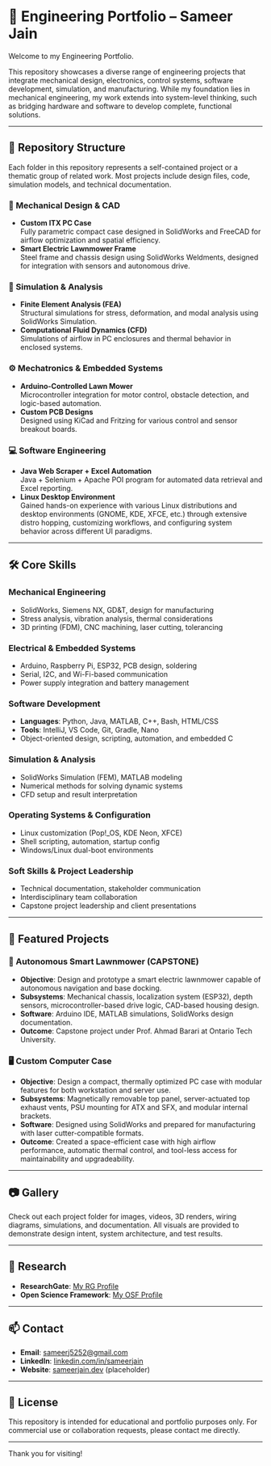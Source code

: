 # 🧠 Engineering Portfolio – Sameer Jain

Welcome to my Engineering Portfolio.

This repository showcases a diverse range of engineering projects that integrate mechanical design, electronics, control systems, software development, simulation, and manufacturing. While my foundation lies in mechanical engineering, my work extends into system-level thinking, such as bridging hardware and software to develop complete, functional solutions.

---

## 📂 Repository Structure

Each folder in this repository represents a self-contained project or a thematic group of related work. Most projects include design files, code, simulation models, and technical documentation.

### 🔧 Mechanical Design & CAD
- **Custom ITX PC Case**  
  Fully parametric compact case designed in SolidWorks and FreeCAD for airflow optimization and spatial efficiency.
- **Smart Electric Lawnmower Frame**  
  Steel frame and chassis design using SolidWorks Weldments, designed for integration with sensors and autonomous drive.

### 📐 Simulation & Analysis
- **Finite Element Analysis (FEA)**  
  Structural simulations for stress, deformation, and modal analysis using SolidWorks Simulation.
- **Computational Fluid Dynamics (CFD)**  
  Simulations of airflow in PC enclosures and thermal behavior in enclosed systems.

### ⚙️ Mechatronics & Embedded Systems
- **Arduino-Controlled Lawn Mower**  
  Microcontroller integration for motor control, obstacle detection, and logic-based automation.
- **Custom PCB Designs**  
  Designed using KiCad and Fritzing for various control and sensor breakout boards.

### 💻 Software Engineering
- **Java Web Scraper + Excel Automation**  
  Java + Selenium + Apache POI program for automated data retrieval and Excel reporting.
- **Linux Desktop Environment**  
  Gained hands-on experience with various Linux distributions and desktop environments (GNOME, KDE, XFCE, etc.) through extensive distro hopping, customizing workflows, and configuring system behavior across different UI paradigms.

---

## 🛠️ Core Skills

### Mechanical Engineering
- SolidWorks, Siemens NX, GD&T, design for manufacturing
- Stress analysis, vibration analysis, thermal considerations
- 3D printing (FDM), CNC machining, laser cutting, tolerancing

### Electrical & Embedded Systems
- Arduino, Raspberry Pi, ESP32, PCB design, soldering
- Serial, I2C, and Wi-Fi-based communication
- Power supply integration and battery management

### Software Development
- **Languages**: Python, Java, MATLAB, C++, Bash, HTML/CSS
- **Tools**: IntelliJ, VS Code, Git, Gradle, Nano
- Object-oriented design, scripting, automation, and embedded C

### Simulation & Analysis
- SolidWorks Simulation (FEM), MATLAB modeling
- Numerical methods for solving dynamic systems
- CFD setup and result interpretation

### Operating Systems & Configuration
- Linux customization (Pop!_OS, KDE Neon, XFCE)
- Shell scripting, automation, startup config
- Windows/Linux dual-boot environments

### Soft Skills & Project Leadership
- Technical documentation, stakeholder communication
- Interdisciplinary team collaboration
- Capstone project leadership and client presentations

---

## 🧪 Featured Projects

### 🤖 Autonomous Smart Lawnmower (CAPSTONE)
- **Objective**: Design and prototype a smart electric lawnmower capable of autonomous navigation and base docking.
- **Subsystems**: Mechanical chassis, localization system (ESP32), depth sensors, microcontroller-based drive logic, CAD-based housing design.
- **Software**: Arduino IDE, MATLAB simulations, SolidWorks design documentation.
- **Outcome**: Capstone project under Prof. Ahmad Barari at Ontario Tech University.

### 🖥️ Custom Computer Case
- **Objective**: Design a compact, thermally optimized PC case with modular features for both workstation and server use.
- **Subsystems**: Magnetically removable top panel, server-actuated top exhaust vents, PSU mounting for ATX and SFX, and modular internal brackets.
- **Software**: Designed using SolidWorks and prepared for manufacturing with laser cutter-compatible formats.
- **Outcome**: Created a space-efficient case with high airflow performance, automatic thermal control, and tool-less access for maintainability and upgradeability.

---

## 📷 Gallery

Check out each project folder for images, videos, 3D renders, wiring diagrams, simulations, and documentation. All visuals are provided to demonstrate design intent, system architecture, and test results.

---

## 🔬 Research

- **ResearchGate**: [My RG Profile](https://www.researchgate.net/profile/Sameer-Jain-9?ev=hdr_xprf)
- **Open Science Framework**: [My OSF Profile](https://osf.io/hv5g8/)

---

## 📫 Contact

- **Email**: sameerj5252@gmail.com
- **LinkedIn**: [linkedin.com/in/sameerjain](https://www.linkedin.com/in/sameerjain0841/)
- **Website**: [sameerjain.dev](https://sameerjain.dev) (placeholder)

---

## 📜 License

This repository is intended for educational and portfolio purposes only. For commercial use or collaboration requests, please contact me directly.

---

Thank you for visiting!
